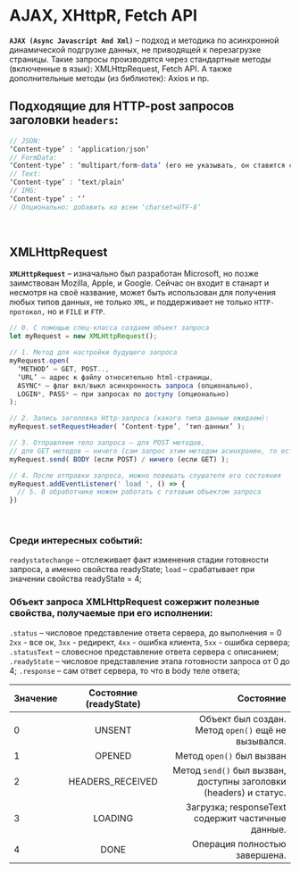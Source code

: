 # AJAX, XHttpR, Fetch API

__`AJAX (Async Javascript And Xml)`__ – подход и методика по асинхронной динамической подгрузке данных, не приводящей к перезагрузке страницы.
Такие запросы производятся через стандартные методы (включенные в язык): XMLHttpRequest, Fetch API. А также дополнительные методы (из библиотек): Axios и пр.

## Подходящие для HTTP-post запросов заголовки `headers`:
```javascript
// JSON:
‘Content-type’ : ‘application/json’
// FormData:
‘Content-type’ : ‘multipart/form-data’ (его не указывать, он ставится сам)
// Text:
‘Content-type’ : ‘text/plain’
// IMG:
‘Content-type’ : ‘’
// Опционально: добавить ко всем ‘charset=UTF-8’
```

<br>

## XMLHttpRequest
__`XMLHttpRequest`__ – изначально был разработан Microsoft, но позже заимствован Mozilla, Apple, и Google. Сейчас он входит в станарт и несмотря на своё название, может быть использован для получения любых типов данных, не только `XML`, и поддерживает не только `HTTP-протокол,` но и `FILE` и `FTP`. 

```javascript
// 0. С помощью спец-класса создаем объект запроса
let myRequest = new XMLHttpRequest();

// 1. Метод для настройки будущего запроса
myRequest.open(
  ‘METHOD’ – GET, POST.., 
  ‘URL’ – адрес к файлу относительно html-страницы,
  ASYNC* – флаг вкл/выкл асинхронность запроса (опционально),
  LOGIN*, PASS* – при запросах по доступу (опционально)
);

// 2. Запись заголовка Http-запроса (какого типа данные ожидаем):
myRequest.setRequestHeader( ‘Content-type’, ‘тип-данных’ );

// 3. Отправляем тело запроса – для POST методов, 
// для GET методов – ничего (сам запрос этим методом асинхронен, то есть может через время прийти ответ)
myRequest.send( BODY (если POST) / ничего (если GET) );

// 4. После отправки запроса, можно повешать слушателя его состояния
myRequest.addEventListener(' load ', () => {
  // 5. В обработчике можем работать с готовым объектом запроса
})
```

<br>

### Среди интересных событий:
`readystatechange` – отслеживает факт изменения стадии готовности запроса, а именно свойства readyState;
`load` – срабатывает при значении свойства readyState = 4;

### Объект запроса XMLHttpRequest сожержит полезные свойства, получаемые при его исполнении:
`.status` – числовое представление ответа сервера, до выполнения = 0
`2хх` - все ок, `3хх` - редирект, `4хх` - ошибка клиента, `5хх` - ошибка сервера;
`.statusText` – словесное представление ответа сервера с описанием;
`.readyState` – числовое представление этапа готовности запроса от 0 до 4;
`.response` – сам ответ сервера, то что в body теле ответа;

| Значение  | Состояние (readyState) | Состояние |
| --------------- |:-------------:| -------------:|
| 0 | UNSENT | Объект был создан. Метод `open()` ещё не вызывался. |
| 1 | OPENED | Метод `open()` был вызван |
| 2 | HEADERS_RECEIVED | Метод `send()` был вызван, доступны заголовки (headers) и статус. |
| 3 | LOADING | Загрузка; responseText содержит частичные данные. |
| 4 | DONE | Операция полностью завершена. |
